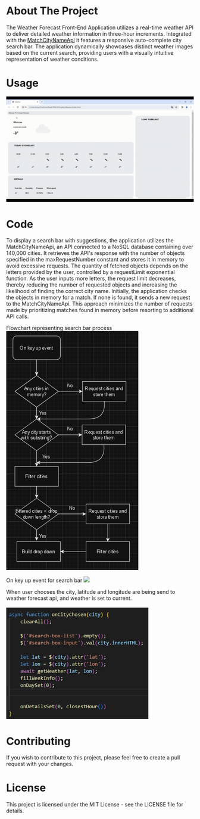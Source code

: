# About The Project
The Weather Forecast Front-End Application utilizes a real-time weather API 
to deliver detailed weather information in three-hour increments. Integrated 
with the [MatchCityNameApi](https://github.com/KrzysztofTybinka/MatchCityNameApi) it features a responsive auto-complete city search bar. 
The application dynamically showcases distinct weather images based on the current 
search, providing users with a visually intuitive representation of weather conditions. 

# Usage
<img src="content/presentation.gif">

# Code
To display a search bar with suggestions, the application utilizes the MatchCityNameApi, an API connected to a NoSQL database containing over 140,000 cities. It retrieves the API's response with the number of objects specified in the maxRequestNumber constant and stores it in memory to avoid excessive requests. The quantity of fetched objects depends on the letters provided by the user, controlled by a requestLimit exponential function. As the user inputs more letters, the request limit decreases, thereby reducing the number of requested objects and increasing the likelihood of finding the correct city name. Initially, the application checks the objects in memory for a match. If none is found, it sends a new request to the MatchCityNameApi. This approach minimizes the number of requests made by prioritizing matches found in memory before resorting to additional API calls.
<br />

Flowchart representing search bar process
<img src="content/flowchart.png">
<br />

On key up event for search bar
<img src="content/search-box-input-keyup-event">

When user chooses the city, latitude and longitude are being send to weather forecast api, and weather is set to current.  
<br />
<img src="content/cityChosen.png">

# Contributing
If you wish to contribute to this project, please feel free to create a pull request with your changes.

# License
This project is licensed under the MIT License - see the LICENSE file for details.

